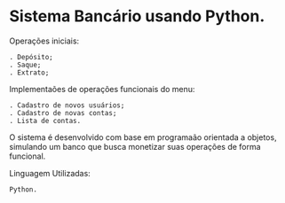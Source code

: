 # Sistema Bancário usando Python.

Operações iniciais:

    . Depósito;
    . Saque;
    . Extrato;

Implementaões de operações funcionais do menu:

    . Cadastro de novos usuários;
    . Cadastro de novas contas;
    . Lista de contas.

O sistema é desenvolvido com base em programaão orientada a objetos, simulando um banco que busca monetizar suas operações de forma funcional.

Linguagem Utilizadas:

    Python.
